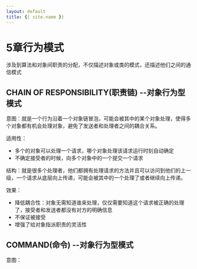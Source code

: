 ```yaml
---
layout: default
title: {{ site.name }}
---
```

# 5章行为模式
涉及到算法和对象间职责的分配，不仅描述对象或类的模式，还描述他们之间的通信模式

## CHAIN OF RESPONSIBILITY(职责链) --对象行为型模式
意图：就是一个行为沿着一个对象链冒泡，可能会被其中的某个对象处理，使得多个对象都有机会处理对象，避免了发送者和处理者之间的耦合关系。

适用性：

 - 多个的对象可以处理一个请求，哪个对象处理该请求运行时刻自动确定
 - 不确定接受者的时候，向多个对象中的一个提交一个请求

结构：就是很多个处理者，他们都拥有处理请求的方法并且可以访问到他们的上一级，一个请求从底层向上传递，可能会被其中的一个处理了或者继续向上传递。

效果：

 - 降低耦合性：对象无需知道谁来处理，仅仅需要知道这个请求被正确的处理了，接受者和发送者都没有对方的明确信息
 - 不保证被接受
 - 增强了给对象指派职责的灵活性

## COMMAND(命令) --对象行为型模式
意图：
